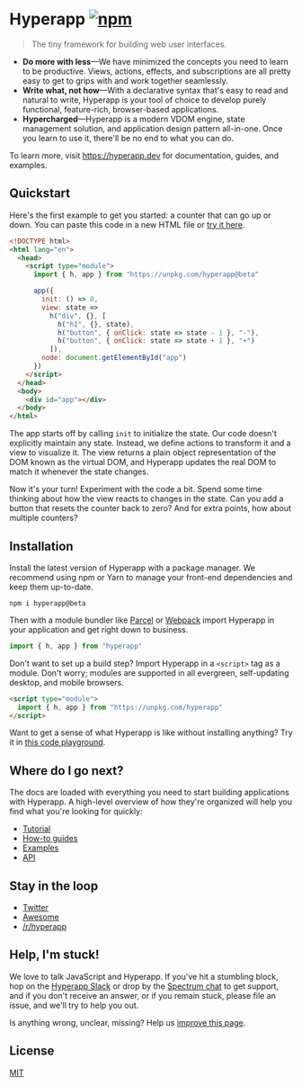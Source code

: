 # Hyperapp [![npm](https://img.shields.io/npm/v/hyperapp.svg?label=&color=0080FF)](https://github.com/jorgebucaran/hyperapp/releases/latest)

> The tiny framework for building web user interfaces.

- **Do more with less**—We have minimized the concepts you need to learn to be productive. Views, actions, effects, and subscriptions are all pretty easy to get to grips with and work together seamlessly.
- **Write what, not how**—With a declarative syntax that's easy to read and natural to write, Hyperapp is your tool of choice to develop purely functional, feature-rich, browser-based applications.
- **Hypercharged**—Hyperapp is a modern VDOM engine, state management solution, and application design pattern all-in-one. Once you learn to use it, there'll be no end to what you can do.

To learn more, visit <https://hyperapp.dev> for documentation, guides, and examples.

## Quickstart

Here's the first example to get you started: a counter that can go up or down. You can paste this code in a new HTML file or [try it here](https://gitcdn.xyz/cdn/jorgebucaran/8dc33b7947f3193eb2ea3d5700e27036/raw/c572e3eaf6c6ac0d2d2b7e0edb982be4521eb341/index.html).

```html
<!DOCTYPE html>
<html lang="en">
  <head>
    <script type="module">
      import { h, app } from "https://unpkg.com/hyperapp@beta"

      app({
        init: () => 0,
        view: state =>
          h("div", {}, [
            h("h1", {}, state),
            h("button", { onClick: state => state - 1 }, "-"),
            h("button", { onClick: state => state + 1 }, "+")
          ]),
        node: document.getElementById("app")
      })
    </script>
  </head>
  <body>
    <div id="app"></div>
  </body>
</html>
```

The app starts off by calling `init` to initialize the state. Our code doesn't explicitly maintain any state. Instead, we define actions to transform it and a view to visualize it. The view returns a plain object representation of the DOM known as the virtual DOM, and Hyperapp updates the real DOM to match it whenever the state changes.

Now it's your turn! Experiment with the code a bit. Spend some time thinking about how the view reacts to changes in the state. Can you add a button that resets the counter back to zero? And for extra points, how about multiple counters?

## Installation

Install the latest version of Hyperapp with a package manager. We recommend using npm or Yarn to manage your front-end dependencies and keep them up-to-date.

```console
npm i hyperapp@beta
```

Then with a module bundler like [Parcel](https://parceljs.org) or [Webpack](https://webpack.js.org) import Hyperapp in your application and get right down to business.

```js
import { h, app } from "hyperapp"
```

Don't want to set up a build step? Import Hyperapp in a `<script>` tag as a module. Don't worry; modules are supported in all evergreen, self-updating desktop, and mobile browsers.

```html
<script type="module">
  import { h, app } from "https://unpkg.com/hyperapp"
</script>
```

Want to get a sense of what Hyperapp is like without installing anything? Try it in [this code playground](https://codesandbox.io/s/hyperapp-playground-fwjlo).

## Where do I go next?

The docs are loaded with everything you need to start building applications with Hyperapp. A high-level overview of how they're organized will help you find what you're looking for quickly:

- [Tutorial](doc/tutorial.md)
- [How-to guides](doc/howtos.md)
- [Examples](doc/examples)
- [API](doc/ref.md)

## Stay in the loop

- [Twitter](https://twitter.com/hyperappjs)
- [Awesome](https://github.com/jorgebucaran/awesome-hyperapp)
- [/r/hyperapp](https://www.reddit.com/r/hyperapp)

## Help, I'm stuck!

We love to talk JavaScript and Hyperapp. If you've hit a stumbling block, hop on the [Hyperapp Slack](https://hyperappjs.herokuapp.com) or drop by the [Spectrum chat](https://spectrum.chat/hyperapp) to get support, and if you don't receive an answer, or if you remain stuck, please file an issue, and we'll try to help you out.

Is anything wrong, unclear, missing? Help us [improve this page](https://github.com/jorgebucaran/hyperapp/fork).

## License

[MIT](LICENSE.md)
